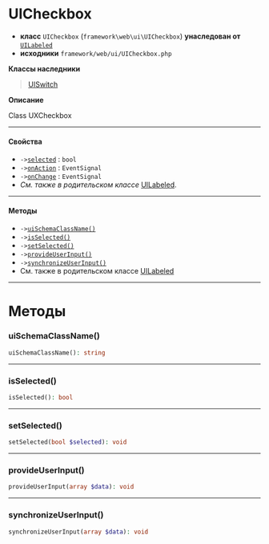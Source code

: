 # UICheckbox

- **класс** `UICheckbox` (`framework\web\ui\UICheckbox`) **унаследован от** [`UILabeled`](https://github.com/jphp-group/wizard-framework/blob/master/wizard-web-ui/api-docs/classes/framework/web/ui/UILabeled.ru.md)
- **исходники** `framework/web/ui/UICheckbox.php`

**Классы наследники**

> [UISwitch](https://github.com/jphp-group/wizard-framework/blob/master/wizard-web-ui/api-docs/classes/framework/web/ui/UISwitch.ru.md)

**Описание**

Class UXCheckbox

---

#### Свойства

- `->`[`selected`](#prop-selected) : `bool`
- `->`[`onAction`](#prop-onaction) : `EventSignal`
- `->`[`onChange`](#prop-onchange) : `EventSignal`
- *См. также в родительском классе* [UILabeled](https://github.com/jphp-group/wizard-framework/blob/master/wizard-web-ui/api-docs/classes/framework/web/ui/UILabeled.ru.md).

---

#### Методы

- `->`[`uiSchemaClassName()`](#method-uischemaclassname)
- `->`[`isSelected()`](#method-isselected)
- `->`[`setSelected()`](#method-setselected)
- `->`[`provideUserInput()`](#method-provideuserinput)
- `->`[`synchronizeUserInput()`](#method-synchronizeuserinput)
- См. также в родительском классе [UILabeled](https://github.com/jphp-group/wizard-framework/blob/master/wizard-web-ui/api-docs/classes/framework/web/ui/UILabeled.ru.md)

---
# Методы

<a name="method-uischemaclassname"></a>

### uiSchemaClassName()
```php
uiSchemaClassName(): string
```

---

<a name="method-isselected"></a>

### isSelected()
```php
isSelected(): bool
```

---

<a name="method-setselected"></a>

### setSelected()
```php
setSelected(bool $selected): void
```

---

<a name="method-provideuserinput"></a>

### provideUserInput()
```php
provideUserInput(array $data): void
```

---

<a name="method-synchronizeuserinput"></a>

### synchronizeUserInput()
```php
synchronizeUserInput(array $data): void
```